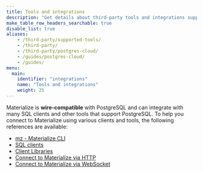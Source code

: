 ```yaml
---
title: Tools and integrations
description: "Get details about third-party tools and integrations supported by Materialize"
make_table_row_headers_searchable: true
disable_list: true
aliases:
    - /third-party/supported-tools/
    - /third-party/
    - /third-party/postgres-cloud/
    - /guides/postgres-cloud/
    - /guides/
menu:
  main:
    identifier: "integrations"
    name: "Tools and integrations"
    weight: 25
---
```


Materialize is **wire-compatible** with PostgreSQL and can integrate with many
SQL clients and other tools that support PostgreSQL. To help you connect to
Materialize using various clients and tools, the following references are
available:

- [mz - Materialize CLI](/integrations/cli/)
- [SQL clients](/integrations/sql-clients/)
- [Client Libraries](/integrations/client-libraries/)
- [Connect to Materialize via HTTP](/integrations/http-api/)
- [Connect to Materialize via WebSocket](/integrations/websocket-api/)
